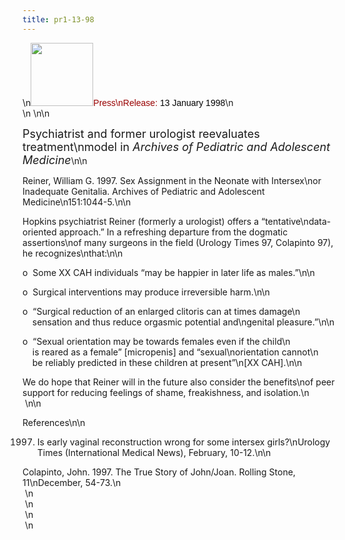 ```yaml
---
title: pr1-13-98
---
```


\n<IMG SRC="/img/logo100.gif" HEIGHT="101" WIDTH="100" /><FONT FACE="Arial,Helvetica"><FONT SIZE="<ins>3"><FONT COLOR="#990000">Press\nRelease: </FONT><FONT COLOR="#000000">13 January 1998</FONT></FONT></FONT>\n  
\n&nbsp;\n\n

<FONT SIZE="+1">Psychiatrist and former urologist reevaluates treatment\nmodel in <I>Archives of Pediatric and Adolescent Medicine</I></FONT>\n\n

Reiner, William G. 1997. Sex Assignment in the Neonate with Intersex\nor Inadequate Genitalia. Archives of Pediatric and Adolescent Medicine\n151:1044-5.\n\n

Hopkins psychiatrist Reiner (formerly a urologist) offers a &#8220;tentative\ndata-oriented approach.&#8221; In a refreshing departure from the dogmatic assertions\nof many surgeons in the field (Urology Times 97, Colapinto 97), he recognizes\nthat:\n\n

o&nbsp; Some XX <span class="caps">CAH</span> individuals &#8220;may be happier in later life as males.&#8221;\n\n

o&nbsp; Surgical interventions may produce irreversible harm.\n\n

o&nbsp; &#8220;Surgical reduction of an enlarged clitoris can at times damage\n  
&nbsp;&nbsp;&nbsp; sensation and thus reduce orgasmic potential and\ngenital pleasure.&#8221;\n\n

o&nbsp; &#8220;Sexual orientation may be towards females even if the child\n  
&nbsp;&nbsp;&nbsp; is reared as a female&#8221; [micropenis] and &#8220;sexual\norientation cannot\n  
&nbsp;&nbsp;&nbsp; be reliably predicted in these children at present&#8221;\n[XX <span class="caps">CAH</span>].\n\n

We do hope that Reiner will in the future also consider the benefits\nof peer support for reducing feelings of shame, freakishness, and isolation.\n  
&nbsp;\n\n

References\n\n

1997. Is early vaginal reconstruction wrong for some intersex girls?\nUrology Times (International Medical News), February, 10-12.\n\n

Colapinto, John. 1997. The True Story of John/Joan. Rolling Stone, 11\nDecember, 54-73</ins>.\n  
&nbsp;\n  
&nbsp;\n  
&nbsp;\n  
&nbsp;\n